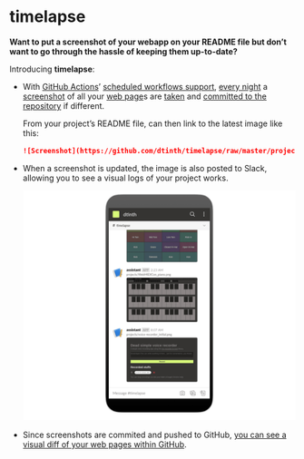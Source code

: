 # timelapse

**Want to put a screenshot of your webapp on your README file but don’t want to go through the hassle of keeping them up-to-date?**

Introducing **timelapse**:

- With [GitHub Actions](https://github.com/features/actions)’ [scheduled workflows support](https://help.github.com/en/actions/reference/workflow-syntax-for-github-actions#onschedule), [every night](https://github.com/dtinth/timelapse/blob/master/.github/workflows/timelapse.yml) a [screenshot](https://github.com/dtinth/timelapse/blob/master/projects/dt.in.th_initial.png) of all your [web page](https://github.com/dtinth/timelapse/blob/master/projects/dt.in.th.config.js)s are [taken](https://github.com/dtinth/timelapse/blob/master/main.js) and [committed to the repository](https://github.com/dtinth/timelapse/tree/master/projects) if different.

  From your project’s README file, can then link to the latest image like this:

  ```markdown
  ![Screenshot](https://github.com/dtinth/timelapse/raw/master/projects/dt.in.th_initial.png)
  ```

- When a screenshot is updated, the image is also posted to Slack, allowing you to see a visual logs of your project works.

  ![Screenshot of Slack showing messages by timelapse](docs/images/slack.png)

- Since screenshots are commited and pushed to GitHub, [you can see a visual diff of your web pages within GitHub](https://github.com/dtinth/timelapse/commit/a0cc528de04e8f41a36da130a34f187f5ab053f2?short_path=814ca51#diff-814ca51e87e2a490a1c03b2df198b470).
